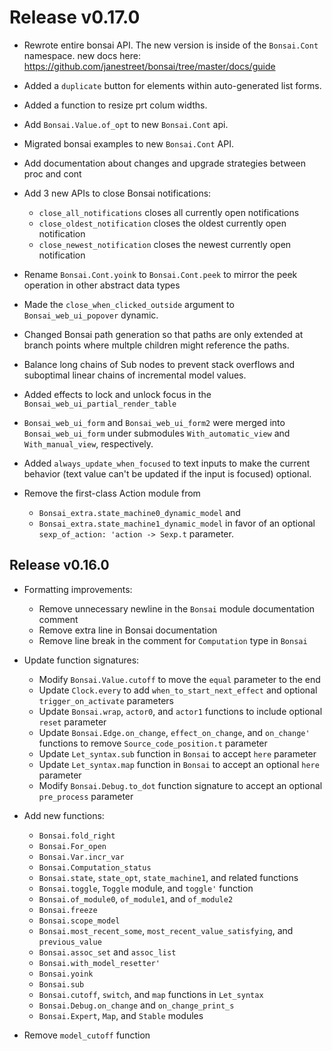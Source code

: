# Release v0.17.0
- Rewrote entire bonsai API. The new version is inside of the `Bonsai.Cont` namespace.
  new docs here: https://github.com/janestreet/bonsai/tree/master/docs/guide

- Added a `duplicate` button for elements within auto-generated list forms.

- Added a function to resize prt colum widths.

- Add `Bonsai.Value.of_opt` to new `Bonsai.Cont` api.

- Migrated bonsai examples to new `Bonsai.Cont` API.

- Add documentation about changes and upgrade strategies between proc and cont

- Add 3 new APIs to close Bonsai notifications:
  * `close_all_notifications` closes all currently open notifications
  * `close_oldest_notification` closes the oldest currently open notification
  * `close_newest_notification` closes the newest currently open notification

- Rename `Bonsai.Cont.yoink` to `Bonsai.Cont.peek` to mirror the peek operation in
other abstract data types

- Made the `close_when_clicked_outside` argument to `Bonsai_web_ui_popover` dynamic.

- Changed Bonsai path generation so that paths are only extended at branch points where
multple children might reference the paths.

- Balance long chains of Sub nodes to prevent stack overflows and suboptimal
linear chains of incremental model values.

- Added effects to lock and unlock focus in the `Bonsai_web_ui_partial_render_table`

- `Bonsai_web_ui_form` and `Bonsai_web_ui_form2` were merged into `Bonsai_web_ui_form` under
submodules `With_automatic_view` and `With_manual_view`, respectively.

- Added `always_update_when_focused` to text inputs to make the current behavior (text value can't be updated if the input is focused) optional.

- Remove the first-class Action module from
  * `Bonsai_extra.state_machine0_dynamic_model` and
  * `Bonsai_extra.state_machine1_dynamic_model`
  in favor of an optional `sexp_of_action: 'action -> Sexp.t` parameter.

## Release v0.16.0

- Formatting improvements:
  * Remove unnecessary newline in the `Bonsai` module documentation comment
  * Remove extra line in Bonsai documentation
  * Remove line break in the comment for `Computation` type in `Bonsai`

- Update function signatures:
  * Modify `Bonsai.Value.cutoff` to move the `equal` parameter to the end
  * Update `Clock.every` to add `when_to_start_next_effect` and optional `trigger_on_activate` parameters
  * Update `Bonsai.wrap`, `actor0`, and `actor1` functions to include optional `reset` parameter
  * Update `Bonsai.Edge.on_change`, `effect_on_change`, and `on_change'` functions to remove `Source_code_position.t` parameter
  * Update `Let_syntax.sub` function in `Bonsai` to accept `here` parameter
  * Update `Let_syntax.map` function in `Bonsai` to accept an optional `here` parameter
  * Modify `Bonsai.Debug.to_dot` function signature to accept an optional `pre_process` parameter

- Add new functions:
  * `Bonsai.fold_right`
  * `Bonsai.For_open`
  * `Bonsai.Var.incr_var`
  * `Bonsai.Computation_status`
  * `Bonsai.state`, `state_opt`, `state_machine1`, and related functions
  * `Bonsai.toggle`, `Toggle` module, and `toggle'` function
  * `Bonsai.of_module0`, `of_module1`, and `of_module2`
  * `Bonsai.freeze`
  * `Bonsai.scope_model`
  * `Bonsai.most_recent_some`, `most_recent_value_satisfying`, and `previous_value`
  * `Bonsai.assoc_set` and `assoc_list`
  * `Bonsai.with_model_resetter'`
  * `Bonsai.yoink`
  * `Bonsai.sub`
  * `Bonsai.cutoff`, `switch`, and `map` functions in `Let_syntax`
  * `Bonsai.Debug.on_change` and `on_change_print_s`
  * `Bonsai.Expert`, `Map`, and `Stable` modules

- Remove `model_cutoff` function
